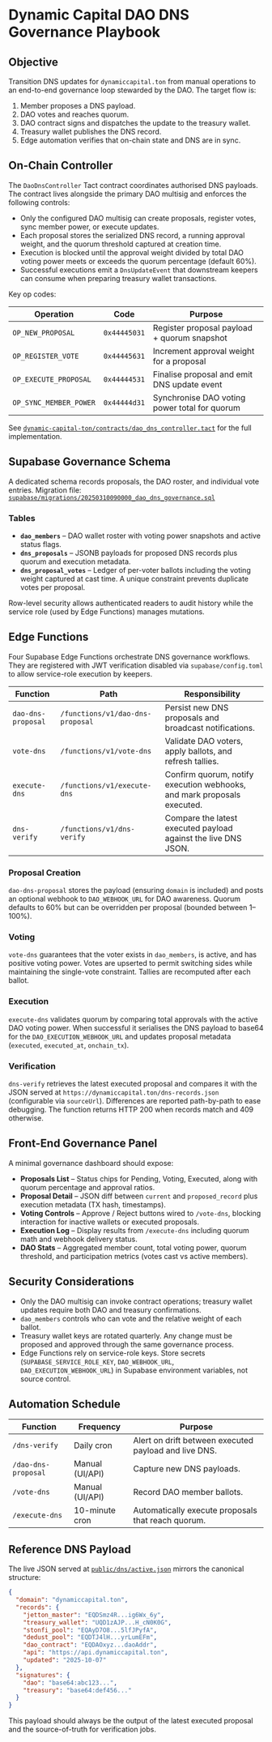 # Dynamic Capital DAO DNS Governance Playbook

## Objective

Transition DNS updates for `dynamiccapital.ton` from manual operations to an
end-to-end governance loop stewarded by the DAO. The target flow is:

1. Member proposes a DNS payload.
2. DAO votes and reaches quorum.
3. DAO contract signs and dispatches the update to the treasury wallet.
4. Treasury wallet publishes the DNS record.
5. Edge automation verifies that on-chain state and DNS are in sync.

## On-Chain Controller

The `DaoDnsController` Tact contract coordinates authorised DNS payloads. The
contract lives alongside the primary DAO multisig and enforces the following
controls:

- Only the configured DAO multisig can create proposals, register votes, sync
  member power, or execute updates.
- Each proposal stores the serialized DNS record, a running approval weight, and
  the quorum threshold captured at creation time.
- Execution is blocked until the approval weight divided by total DAO voting
  power meets or exceeds the quorum percentage (default 60%).
- Successful executions emit a `DnsUpdateEvent` that downstream keepers can
  consume when preparing treasury wallet transactions.

Key op codes:

| Operation              | Code         | Purpose                                       |
| ---------------------- | ------------ | --------------------------------------------- |
| `OP_NEW_PROPOSAL`      | `0x44445031` | Register proposal payload + quorum snapshot   |
| `OP_REGISTER_VOTE`     | `0x44445631` | Increment approval weight for a proposal      |
| `OP_EXECUTE_PROPOSAL`  | `0x44444531` | Finalise proposal and emit DNS update event   |
| `OP_SYNC_MEMBER_POWER` | `0x44444d31` | Synchronise DAO voting power total for quorum |

See
[`dynamic-capital-ton/contracts/dao_dns_controller.tact`](../dynamic-capital-ton/contracts/dao_dns_controller.tact)
for the full implementation.

## Supabase Governance Schema

A dedicated schema records proposals, the DAO roster, and individual vote
entries. Migration file:
[`supabase/migrations/20250310090000_dao_dns_governance.sql`](../supabase/migrations/20250310090000_dao_dns_governance.sql)

### Tables

- **`dao_members`** – DAO wallet roster with voting power snapshots and active
  status flags.
- **`dns_proposals`** – JSONB payloads for proposed DNS records plus quorum and
  execution metadata.
- **`dns_proposal_votes`** – Ledger of per-voter ballots including the voting
  weight captured at cast time. A unique constraint prevents duplicate votes per
  proposal.

Row-level security allows authenticated readers to audit history while the
service role (used by Edge Functions) manages mutations.

## Edge Functions

Four Supabase Edge Functions orchestrate DNS governance workflows. They are
registered with JWT verification disabled via `supabase/config.toml` to allow
service-role execution by keepers.

| Function           | Path                             | Responsibility                                                          |
| ------------------ | -------------------------------- | ----------------------------------------------------------------------- |
| `dao-dns-proposal` | `/functions/v1/dao-dns-proposal` | Persist new DNS proposals and broadcast notifications.                  |
| `vote-dns`         | `/functions/v1/vote-dns`         | Validate DAO voters, apply ballots, and refresh tallies.                |
| `execute-dns`      | `/functions/v1/execute-dns`      | Confirm quorum, notify execution webhooks, and mark proposals executed. |
| `dns-verify`       | `/functions/v1/dns-verify`       | Compare the latest executed payload against the live DNS JSON.          |

### Proposal Creation

`dao-dns-proposal` stores the payload (ensuring `domain` is included) and posts
an optional webhook to `DAO_WEBHOOK_URL` for DAO awareness. Quorum defaults to
60% but can be overridden per proposal (bounded between 1–100%).

### Voting

`vote-dns` guarantees that the voter exists in `dao_members`, is active, and has
positive voting power. Votes are upserted to permit switching sides while
maintaining the single-vote constraint. Tallies are recomputed after each
ballot.

### Execution

`execute-dns` validates quorum by comparing total approvals with the active DAO
voting power. When successful it serialises the DNS payload to base64 for the
`DAO_EXECUTION_WEBHOOK_URL` and updates proposal metadata (`executed`,
`executed_at`, `onchain_tx`).

### Verification

`dns-verify` retrieves the latest executed proposal and compares it with the
JSON served at `https://dynamiccapital.ton/dns-records.json` (configurable via
`sourceUrl`). Differences are reported path-by-path to ease debugging. The
function returns HTTP 200 when records match and 409 otherwise.

## Front-End Governance Panel

A minimal governance dashboard should expose:

- **Proposals List** – Status chips for Pending, Voting, Executed, along with
  quorum percentage and approval ratios.
- **Proposal Detail** – JSON diff between `current` and `proposed_record` plus
  execution metadata (TX hash, timestamps).
- **Voting Controls** – Approve / Reject buttons wired to `/vote-dns`, blocking
  interaction for inactive wallets or executed proposals.
- **Execution Log** – Display results from `/execute-dns` including quorum math
  and webhook delivery status.
- **DAO Stats** – Aggregated member count, total voting power, quorum threshold,
  and participation metrics (votes cast vs active members).

## Security Considerations

- Only the DAO multisig can invoke contract operations; treasury wallet updates
  require both DAO and treasury confirmations.
- `dao_members` controls who can vote and the relative weight of each ballot.
- Treasury wallet keys are rotated quarterly. Any change must be proposed and
  approved through the same governance process.
- Edge Functions rely on service-role keys. Store secrets
  (`SUPABASE_SERVICE_ROLE_KEY`, `DAO_WEBHOOK_URL`, `DAO_EXECUTION_WEBHOOK_URL`)
  in Supabase environment variables, not source control.

## Automation Schedule

| Function            | Frequency       | Purpose                                               |
| ------------------- | --------------- | ----------------------------------------------------- |
| `/dns-verify`       | Daily cron      | Alert on drift between executed payload and live DNS. |
| `/dao-dns-proposal` | Manual (UI/API) | Capture new DNS payloads.                             |
| `/vote-dns`         | Manual (UI/API) | Record DAO member ballots.                            |
| `/execute-dns`      | 10-minute cron  | Automatically execute proposals that reach quorum.    |

## Reference DNS Payload

The live JSON served at [`public/dns/active.json`](../public/dns/active.json)
mirrors the canonical structure:

```json
{
  "domain": "dynamiccapital.ton",
  "records": {
    "jetton_master": "EQDSmz4R...ig6Wx_6y",
    "treasury_wallet": "UQD1zAJP...H_cN0K0G",
    "stonfi_pool": "EQAyD7O8...5lfJPyfA",
    "dedust_pool": "EQDTJ4lH...yrLumEFm",
    "dao_contract": "EQDAOxyz...daoAddr",
    "api": "https://api.dynamiccapital.ton",
    "updated": "2025-10-07"
  },
  "signatures": {
    "dao": "base64:abc123...",
    "treasury": "base64:def456..."
  }
}
```

This payload should always be the output of the latest executed proposal and the
source-of-truth for verification jobs.
